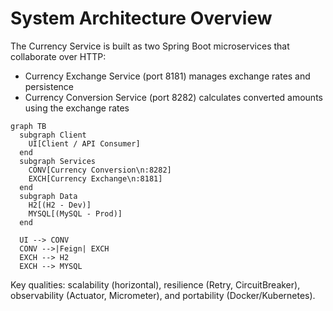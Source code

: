 # System Architecture Overview

The Currency Service is built as two Spring Boot microservices that collaborate over HTTP:

- Currency Exchange Service (port 8181) manages exchange rates and persistence
- Currency Conversion Service (port 8282) calculates converted amounts using the exchange rates

```mermaid
graph TB
  subgraph Client
    UI[Client / API Consumer]
  end
  subgraph Services
    CONV[Currency Conversion\n:8282]
    EXCH[Currency Exchange\n:8181]
  end
  subgraph Data
    H2[(H2 - Dev)]
    MYSQL[(MySQL - Prod)]
  end

  UI --> CONV
  CONV -->|Feign| EXCH
  EXCH --> H2
  EXCH --> MYSQL
```

Key qualities: scalability (horizontal), resilience (Retry, CircuitBreaker), observability (Actuator, Micrometer), and portability (Docker/Kubernetes).
